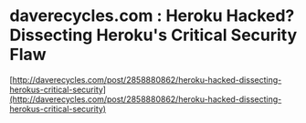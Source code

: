 <!--
id: 2859796028
link: http://tumblr.atmos.org/post/2859796028/daverecycles-com-heroku-hacked-dissecting-herokus
slug: daverecycles-com-heroku-hacked-dissecting-herokus
date: Fri Jan 21 2011 11:23:02 GMT-0800 (PST)
publish: 2011-01-021
tags: 
title: daverecycles.com : Heroku Hacked? Dissecting Heroku's Critical Security Flaw
-->


daverecycles.com : Heroku Hacked? Dissecting Heroku's Critical Security Flaw
============================================================================

[http://daverecycles.com/post/2858880862/heroku-hacked-dissecting-herokus-critical-security](http://daverecycles.com/post/2858880862/heroku-hacked-dissecting-herokus-critical-security)

